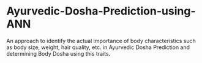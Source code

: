 # Ayurvedic-Dosha-Prediction-using-ANN
An approach to identify the actual importance of body characteristics such as body size, weight, hair quality, etc. in Ayurvedic Dosha Prediction and determining Body Dosha using this traits.
